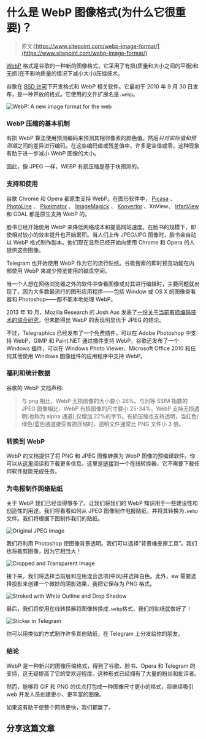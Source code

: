 # 什么是 WebP 图像格式(为什么它很重要)？

> 原文:[https://www.sitepoint.com/webp-image-format/](https://www.sitepoint.com/webp-image-format/)

[WebP](https://developers.google.com/speed/webp/) 格式是谷歌的一种新的图像格式，它采用了有损(质量和大小之间的平衡)和无损(在不影响质量的情况下减小大小)压缩技术。

谷歌在 [BSD 许可](http://en.wikipedia.org/wiki/BSD_licenses)下开发格式和 WebP 相关软件。它最初于 2010 年 9 月 30 日发布，是一种开放的格式。它使用的文件扩展名是`.webp`。

![WebP: A new image format for the web](../Images/f4f344c4dae65c526f3a1c581d15f757.png)

### WebP 压缩的基本机制

有损 WebP 算法使用预测编码来预测其相邻像素的颜色值。然后*只对实际值和预测值*之间的差异进行编码。在这些编码值或残差值中，许多是空值或零，这种现象有助于进一步减小 WebP 图像的大小。

因此，像 JPEG 一样，WEBP 有损压缩是基于块预测的。

### 支持和使用

谷歌 Chrome 和 Opera 都原生支持 WebP。在图形软件中， [Picasa](https://picasa.google.com/) 、 [PhotoLine](http://www.pl32.com/) 、 [Pixelmator](http://www.pixelmator.com/) 、 [ImageMagick](http://www.imagemagick.org/) 、 [Konvertor](http://www.konvertor.net/) 、XnView、 [IrfanView](http://www.irfanview.com/) 和 GDAL 都是原生支持 WebP 的。

脸书已经开始使用 WebP 来降低网络成本和提高网站速度。在脸书的规模下，即使相对较小的效率提升也开始累积。当人们上传 JPEG/JPG 图像时，脸书会自动以 WebP 格式制作副本。他们现在显然已经开始向使用 Chrome 和 Opera 的人提供这些图像。

Telegram 也开始使用 WebP 作为它的流行贴纸。谷歌搜索的即时预览功能在内部使用 WebP 来减少预览使用的磁盘空间。

当一个人想在网络浏览器之外的软件中查看图像或对其进行编辑时，主要问题就出现了，因为大多数最流行的图形应用程序——包括 Window 或 OS X 的图像查看器和 Photoshop——都不能本地处理 WebP。

2013 年 10 月，Mozilla Research 的 Josh Aas 发表了[一份关于当前有损编码技术的综合研究](https://blog.mozilla.org/research/2013/10/17/studying-lossy-image-compression-efficiency/)，但未能得出 WebP 的表现明显优于 JPEG 的结论。

不过，Telegraphics 已经发布了一个免费插件，可以在 Adobe Photoshop 中支持 WebP，GIMP 和 Paint.NET 通过插件支持 WebP。谷歌还发布了一个 Windows 插件，可以在 Windows Photo Viewer、Microsoft Office 2010 和任何其他使用 Windows 图像组件的应用程序中支持 WebP。

### 福利和统计数据

谷歌的 WebP 文档声称:

> 与 png 相比，WebP 无损图像的大小要小 26%。与同等 SSIM 指数的 JPEG 图像相比，WebP 有损图像的尺寸要小 25-34%。WebP 支持无损透明(也称为 alpha 通道),仅增加 22%的字节。有损压缩也支持透明，当红色/绿色/蓝色通道接受有损压缩时，透明文件通常比 PNG 文件小 3 倍。

### 转换到 WebP

WebP 的文档提供了将 PNG 和 JPEG 图像转换为 WebP 图像的预编译软件。你可以从[这里](https://developers.google.com/speed/webp/docs/precompiled)阅读和下载更多信息。这里是[链接](http://image.online-convert.com/convert-to-webp)到一个在线转换器，它不需要下载任何软件就能完成任务。

### 为电报制作网络贴纸

关于 WebP 我们已经谈得够多了。让我们将我们的 WebP 知识用于一些建设性和创造性的用途。我们将看看如何从 JPEG 图像制作电报贴纸，并将其转换为`.webp`文件。我们将根据下图制作我们的贴纸。

![Original JPEG Image](../Images/aeeaac9334764f68a10b76eaa19fdeec.png)

我们将利用 Photoshop 使图像背景透明。我们可以选择“背景橡皮擦工具”。我们也将裁剪图像，因为它相当大！

![Cropped and Transparent Image](../Images/60252ad62bcac7820ee3fa33f95be219.png)

接下来，我们将选择当前层和应用混合选项(中风)并选择白色。此外，ew 需要选择投影来创建一个微妙的阴影效果，我把它保存为 PNG 格式。

![Stroked with White Outline and Drop Shadow](../Images/6f96b32260b282f758f68ebfdbd12c28.png)

最后，我们将使用在线转换器将图像转换成`.webp`格式，我们的贴纸就做好了！

![Sticker in Telegram](../Images/5af237d5da94a722603a10a82d066f96.png)

你可以用类似的方式制作许多其他贴纸，在 Telegram 上分发给你的朋友。

### 结论

WebP 是一种新兴的图像压缩格式，得到了谷歌、脸书、Opera 和 Telegram 的支持，这无疑提高了它的受欢迎程度。这种形式已经拥有了大量的粉丝和批评者。

然而，能够将 GIF 和 PNG 的优点打包成一种图像尺寸更小的格式，将继续吸引 web 开发人员创建更小、更丰富的图像。

如果这有助于使整个网络更快，我们都赢了。

## 分享这篇文章